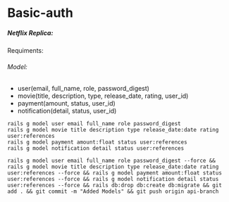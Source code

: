 # Basic-auth

##### Netflix Replica:
Requiments:

###### Model:
* user(email, full_name, role, password_digest)
* movie(title, description, type, release_date, rating, user_id)
* payment(amount, status, user_id)
* notification(detail, status, user_id)

```
rails g model user email full_name role password_digest
rails g model movie title description type release_date:date rating user:references
rails g model payment amount:float status user:references
rails g model notification detail status user:references
```

```
rails g model user email full_name role password_digest --force && rails g model movie title description type release_date:date rating user:references --force && rails g model payment amount:float status user:references --force && rails g model notification detail status user:references --force && rails db:drop db:create db:migrate && git add . && git commit -m "Added Models" && git push origin api-branch
```
